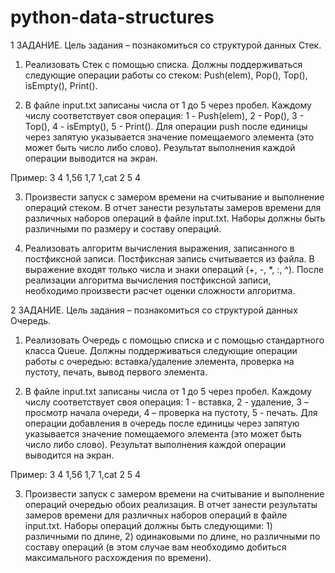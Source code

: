 # python-data-structures

1 ЗАДАНИЕ. 
Цель задания – познакомиться со структурой данных Стек.


1.	Реализовать Стек с помощью списка. Должны поддерживаться следующие операции работы со стеком: Push(elem), Pop(), Top(), isEmpty(), Print().

2.	 В файле input.txt записаны числа от 1 до 5 через пробел. Каждому числу соответствует своя операция: 1 - Push(elem), 2 - Pop(), 3 - Top(), 4 - isEmpty(), 5 - Print(). Для операции push после единицы через запятую указывается значение помещаемого элемента (это может быть число либо слово). Результат выполнения каждой операции выводится на экран.

Пример: 3 4 1,56 1,7 1,cat 2 5 4
 
3.	Произвести запуск с замером времени на считывание и выполнение операций стеком. В отчет занести результаты замеров времени для различных наборов операций в файле input.txt. Наборы должны быть различными по размеру и составу операций.

4.	Реализовать алгоритм вычисления выражения, записанного в постфиксной записи. Постфиксная запись считывается из файла. В выражение входят только числа и знаки операций (+, -, *, :, ^). 
После реализации алгоритма вычисления постфиксной записи, необходимо произвести расчет оценки сложности алгоритма.

2 ЗАДАНИЕ. 
Цель задания – познакомиться со структурой данных Очередь.

1.	Реализовать Очередь с помощью списка и с помощью стандартного класса Queue. Должны поддерживаться следующие операции работы с очередью: вставка/удаление элемента, проверка на пустоту, печать, вывод первого элемента.

2.	 В файле input.txt записаны числа от 1 до 5 через пробел. Каждому числу соответствует своя операция: 1 - вставка, 2 - удаление, 3 – просмотр начала очереди, 4 – проверка на пустоту, 5 - печать. Для операции добавления в очередь после единицы через запятую указывается значение помещаемого элемента (это может быть число либо слово). Результат выполнения каждой операции выводится на экран.

Пример: 3 4 1,56 1,7 1,cat 2 5 4
 
3.	Произвести запуск с замером времени на считывание и выполнение операций очередью обоих реализация. В отчет занести результаты замеров времени для различных наборов операций в файле input.txt. Наборы операций должны быть следующими: 1) различными по длине, 2) одинаковыми по длине, но различными по составу операций (в этом случае вам необходимо добиться максимального расхождения по времени).
